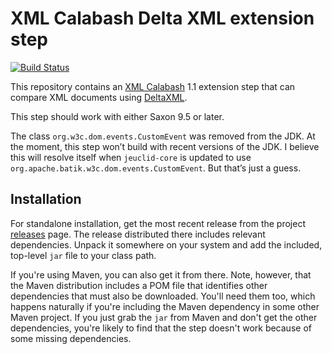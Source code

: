 # XML Calabash Delta XML extension step

[![Build Status](https://travis-ci.org/ndw/xmlcalabash1-deltaxml.svg?branch=master)](https://travis-ci.org/ndw/xmlcalabash1-deltaxml.svg?branch=master)

This repository contains an
[XML Calabash](http://github.com/ndw/xmlcalabash1) 1.1 extension
step that can compare XML documents using
[DeltaXML](http://www.deltaxml.com/).

This step should work with either Saxon 9.5 or later.

The class `org.w3c.dom.events.CustomEvent` was removed from the JDK. At the moment,
this step won’t build with recent versions of the JDK. I believe this will resolve itself when
`jeuclid-core` is updated to use `org.apache.batik.w3c.dom.events.CustomEvent`.
But that’s just a guess.

## Installation

For standalone installation, get the most recent release from the project
[releases](http://github.com/ndw/xmlcalabash1-mathml-to-svg/releases) page.
The release distributed there includes
relevant dependencies. Unpack it somewhere on your system and add the
included, top-level `jar` file to your class path.

If you're using Maven, you can also get it from there. Note, however, that
the Maven distribution includes a POM file that identifies other dependencies
that must also be downloaded. You'll need them too, which happens naturally
if you're including the Maven dependency in some other Maven project.
If you just grab the `jar` from Maven and don't get the other dependencies,
you're likely to find that the step doesn't work because of some missing
dependencies.

